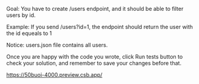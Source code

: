 Goal: You have to create /users endpoint, and it should be able to filter users by id.

Example: If you send /users?id=1, the endpoint should return the user with the id equeals to 1

Notice: users.json file contains all users.

Once you are happy with the code you wrote, click Run tests button to check your solution, and remember to save your changes before that.

https://50buoi-4000.preview.csb.app/
